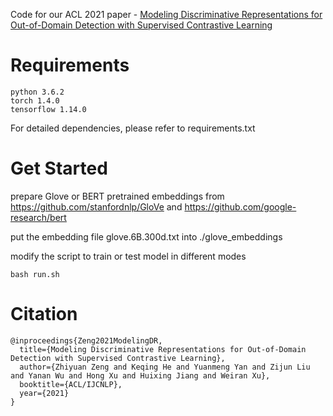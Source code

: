 Code for our ACL 2021 paper - [Modeling Discriminative Representations for Out-of-Domain Detection with Supervised Contrastive Learning](https://arxiv.org/pdf/2105.14289.pdf)

# Requirements

```
python 3.6.2
torch 1.4.0
tensorflow 1.14.0
```
For detailed dependencies, please refer to requirements.txt

# Get Started

prepare Glove or BERT pretrained embeddings from https://github.com/stanfordnlp/GloVe and https://github.com/google-research/bert

put the embedding file glove.6B.300d.txt into ./glove_embeddings

modify the script to train or test model in different modes

```
bash run.sh
```

# Citation

```
@inproceedings{Zeng2021ModelingDR,
  title={Modeling Discriminative Representations for Out-of-Domain Detection with Supervised Contrastive Learning},
  author={Zhiyuan Zeng and Keqing He and Yuanmeng Yan and Zijun Liu and Yanan Wu and Hong Xu and Huixing Jiang and Weiran Xu},
  booktitle={ACL/IJCNLP},
  year={2021}
}
```
